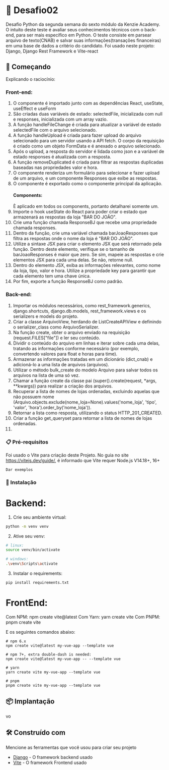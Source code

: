 # 🧠 Desafio02

Desafio Python da segunda semana do sexto módulo da Kenzie Academy.
O intuito deste teste é avaliar seus conhecimentos técnicos com o back-end, para ser mais específico em Python. O teste consiste em parsear arquivo de texto(CNAB) e salvar suas informações(transações financeiras) em uma base de dados a critério do candidato. 
Foi usado neste projeto: Django, Django Rest Framework e Vite-react

## 🚀 Começando

Explicando o raciocínio:
### Front-end:
1. O componente é importado junto com as dependências React, useState, useEffect e useForm
2. São criadas duas variáveis de estado: selectedFile, inicializada com null e responses, inicializada com um array vazio.
3. A função handleFileChange é criada para atualizar a variável de estado selectedFile com o arquivo selecionado.
4. A função handleUpload é criada para fazer upload do arquivo selecionado para um servidor usando a API fetch. O corpo da requisição é criado como um objeto FormData e é anexado o arquivo selecionado.
5. Após o upload, a resposta do servidor é lidada como json e a variável de estado responses é atualizada com a resposta.
6. A função removeDuplicated é criada para filtrar as respostas duplicadas baseadas nas propriedades valor e hora.
7. O componente renderiza um formulário para selecionar e fazer upload de um arquivo, e um componente Responses que exibe as respostas.
9. O componente é exportado como o componente principal da aplicação.
    #### Components:
    È aplicado em todos os components, portanto detalharei somente um.
1. Importe o hook useState do React para poder criar o estado que armazenará as respostas da loja "BAR DO JOÃO".
2. Crie uma função chamada ResponseBJ que recebe uma propriedade chamada responses.
3. Dentro da função, crie uma variável chamada barJoaoResponses que filtra as respostas onde o nome da loja é "BAR DO JOÃO".
4. Utilize a sintaxe JSX para criar o elemento JSX que será retornado pela função. Dentro deste elemento, verifique se o tamanho de barJoaoResponses é maior que zero. Se sim, mapeie as respostas e crie elementos JSX para cada uma delas. Se não, retorne null.
5. Dentro do elemento JSX, exiba as informações relevantes, como nome da loja, tipo, valor e hora. Utilize a propriedade key para garantir que cada elemento tem uma chave única.
6. Por fim, exporte a função ResponseBJ como padrão.

### Back-end:
1. Importar os módulos necessários, como rest_framework.generics, django.shortcuts, django.db.models, rest_framework.views e os serializers e models do projeto.
2. Criar a classe ArquivoView, herdando de ListCreateAPIView e definindo o serializer_class como ArquivoSerializer.
3. Na função create, obter o arquivo enviado na requisição (request.FILES["file"]) e ler seu conteúdo.
4. Dividir o conteúdo do arquivo em linhas e iterar sobre cada uma delas, tratando as informações conforme necessário (por exemplo, convertendo valores para float e horas para time).
5. Armazenar as informações tratadas em um dicionário (dict_cnab) e adicioná-lo a uma lista de arquivos (arquivos).
6. Utilizar o método bulk_create do modelo Arquivo para salvar todos os arquivos na lista de uma só vez.
7. Chamar a função create da classe pai (super().create(request, *args, **kwargs)) para realizar a criação dos arquivos.
8. Recuperar a lista de nomes de lojas ordenadas, excluindo aquelas que não possuem nome (Arquivo.objects.exclude(nome_loja=None).values('nome_loja', 'tipo', 'valor', 'hora').order_by('nome_loja')).
9. Retornar a lista como resposta, utilizando o status HTTP_201_CREATED.
10. Criar a função get_queryset para retornar a lista de nomes de lojas ordenadas.
11. 






### 📋 Pré-requisitos

Foi usado o Vite para criação deste Projeto.
No guia no site https://vitejs.dev/guide/, é informado que Vite requer Node.js V14.18+, 16+

```
Dar exemplos
```

### 🔧 Instalação
# Backend:
1. Crie seu ambiente virtual:
```bash
python -m venv venv
```

2. Ative seu venv:
```bash
# linux:
source venv/bin/activate

# windows:
.\venv\Scripts\activate
```
3. Instalar o requirements:
```bash
pip install requirements.txt

```
# FrontEnd:
Com NPM:
    npm create vite@latest
Com Yarn:
    yarn create vite
Com PNPM:
    pnpm create vite
    
E os seguintes comandos abaixo:

    # npm 6.x
    npm create vite@latest my-vue-app --template vue

    # npm 7+, extra double-dash is needed:
    npm create vite@latest my-vue-app -- --template vue

    # yarn
    yarn create vite my-vue-app --template vue

    # pnpm
    pnpm create vite my-vue-app --template vue 


## 📦 Implantação

vo

## 🛠️ Construído com

Mencione as ferramentas que você usou para criar seu projeto

* [Django](https://www.djangoproject.com/) - O framework backend usado
* [Vite](https://vitejs.dev/) - O framework Frontend usado


